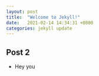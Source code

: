 ```yaml
---
layout: post
title:  "Welcome to Jekyll!"
date:   2021-02-14 14:34:31 +0800
categories: jekyll update
---
```


## Post 2
- Hey you

